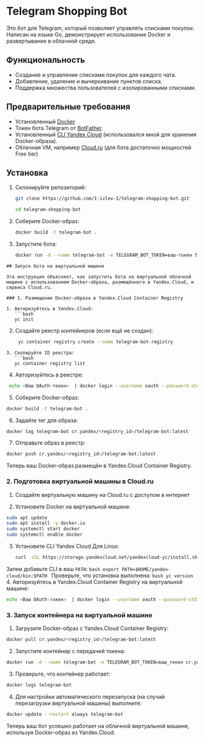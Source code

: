 # Telegram Shopping Bot

Это бот для Telegram, который позволяет управлять списками покупок. Написан на языке Go, демонстрирует использование Docker и развертывание в облачной среде.

## Функциональность
- Создание и управление списками покупок для каждого чата.
- Добавление, удаление и вычеркивание пунктов списка.
- Поддержка множества пользователей с изолированными списками.

## Предварительные требования
- Установленный [Docker](https://www.docker.com/get-started/).
- Токен бота Telegram от [BotFather](https://core.telegram.org/bots#botfather).
- Установленный [CLI Yandex Cloud](https://yandex.cloud/ru/docs/cli/quickstart) (использовался мной для хранения Docker-образа).
- Облачная VM, например [Cloud.ru](https://cloud.ru/) (для бота достаточно мощностей Free tier)

## Установка
1. Склонируйте репозиторий:
   ```bash
   git clone https://github.com/I-ivlev-I/telegram-shopping-bot.git
   ```
   ```bash
   cd telegram-shopping-bot
   ```
2. Соберите Docker-образ:
   ```bash
   docker build -t telegram-bot .
   ```
3. Запустите бота:
   ```bash
   docker run -d --name telegram-bot -e TELEGRAM_BOT_TOKEN=ваш-токен telegram-bot
```
## Запуск бота на виртуальной машине

Эта инструкция объясняет, как запустить бота на виртуальной облачной машине с использованием Docker-образа, размещённого в Yandex.Cloud, и сервиса Cloud.ru.

### 1. Размещение Docker-образа в Yandex.Cloud Container Registry

1. Авторизуйтесь в Yandex.Cloud:
   ```bash
   yc init
```
2. Создайте реестр контейнеров (если ещё не создан):
   ```bash
	yc container registry create --name telegram-bot-registry
```
3. Скопируйте ID реестра:
   ```bash
   yc container registry list
```
4. Авторизуйтесь в реестре:
  ```bash
   echo <Ваш OAuth-токен>  | docker login --username oauth --password-stdin cr.yandex
  ```
5. Соберите Docker-образ:
  ```bash
  docker build -t telegram-bot .
```
6. Задайте тег для образа:
  ```bash
  docker tag telegram-bot cr.yandex/<registry_id>/telegram-bot:latest
```
7. Отправьте образ в реестр:
  ```bash
  docker push cr.yandex/<registry_id>/telegram-bot:latest
```
Теперь ваш Docker-образ размещён в Yandex.Cloud Container Registry.

### 2. Подготовка виртуальной машины в Cloud.ru

1. Создайте виртуальную машину на Cloud.ru с доступом в интернет 

2. Установите Docker на виртуальной машине:
  ```bash
  sudo apt update
  sudo apt install -y docker.io
  sudo systemctl start docker
  sudo systemctl enable docker
```
3. Установите CLI Yandex Cloud
Для Linux:
     ```bash
     curl -sSL https://storage.yandexcloud.net/yandexcloud-yc/install.sh | bash
	 ```
  Затем добавьте CLI в ваш `PATH`:
     ```bash
     export PATH=$HOME/yandex-cloud/bin:$PATH
	 ```
  Проверьте, что установка выполнена:
     ```bash
     yc version
	 ```
4. Авторизуйтесь в Yandex.Cloud Container Registry на виртуальной машине:
  ```bash
  echo <Ваш OAuth-токен>  | docker login --username oauth --password-stdin cr.yandex
  ```
### 3. Запуск контейнера на виртуальной машине

1. Загрузите Docker-образ с Yandex.Cloud Container Registry:
  ```bash
  docker pull cr.yandex/<registry_id>/telegram-bot:latest
```
2. Запустите контейнер с передачей токена:
  ```bash
  docker run -d --name telegram-bot -e TELEGRAM_BOT_TOKEN=ваш_токен cr.yandex/<registry_id>/telegram-bot:latest
```
3. Проверьте, что контейнер работает:
  ```bash
  docker logs telegram-bot
```
4. Для настройки автоматического перезапуска (на случай перезагрузки виртуальной машины) выполните:
  ```bash
  docker update --restart always telegram-bot
```
Теперь ваш бот успешно работает на облачной виртуальной машине, используя Docker-образ из Yandex.Cloud. 